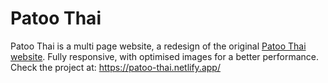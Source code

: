 # Patoo Thai

Patoo Thai is a multi page website, a redesign of the original [Patoo Thai website](http://www.patoothai.com/). Fully responsive, with optimised images for a better performance.
Check the project at: https://patoo-thai.netlify.app/
